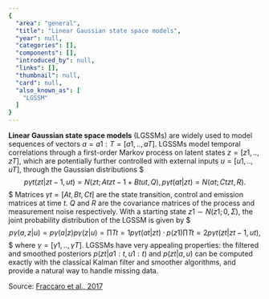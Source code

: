 ```yaml
---
{
  "area": "general",
  "title": "Linear Gaussian state space models",
  "year": null,
  "categories": [],
  "components": [],
  "introduced_by": null,
  "links": [],
  "thumbnail": null,
  "card": null,
  "also_known_as": [
    "LGSSM"
  ]
}
---
```

**Linear Gaussian state space models** (LGSSMs) are widely used to model sequences of vectors $a=a1:T= [a1,..,aT]$. LGSSMs model temporal correlations through a first-order Markov process on latent states $z= [z1,..,zT]$, which are potentially further controlled with external inputs $u= [u1,..,uT]$, through the Gaussian distributions
$$$
pγt(zt|zt−1,ut) =N(zt;Atzt−1+Btut,Q),pγt(at|zt) =N(at;Ctzt,R).
$$$
Matrices $γt= [At,Bt,Ct]$ are the state transition, control and emission matrices at time $t$. $Q$ and $R$ are the covariance matrices of the process and measurement noise respectively. With a starting state $z1∼N(z1;0,Σ)$, the joint probability distribution of the LGSSM is given by 
$$$
pγ(a,z|u) =pγ(a|z)pγ(z|u) =∏Tt=1pγt(at|zt)·p(z1)∏Tt=2pγt(zt|zt−1,ut),
$$$
where $γ= [γ1,..,γT]$. LGSSMs have very appealing properties: the filtered and smoothed posteriors $p(zt|a1:t,u1:t)$ and $p(zt|a,u)$ can be computed exactly with the classical Kalman filter and smoother algorithms, and provide a natural way to handle missing data.  

Source: [Fraccaro et al., 2017](https://arxiv.org/pdf/1710.05741.pdf)
